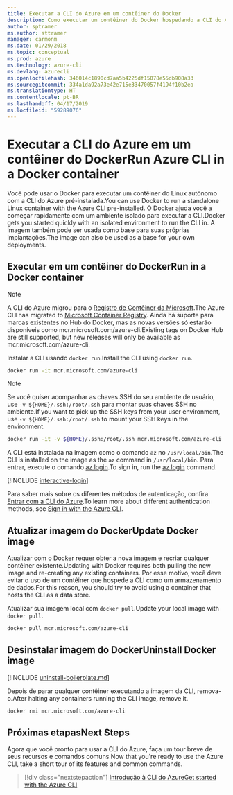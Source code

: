 ```yaml
---
title: Executar a CLI do Azure em um contêiner do Docker
description: Como executar um contêiner do Docker hospedando a CLI do Azure
author: sptramer
ms.author: sttramer
manager: carmonm
ms.date: 01/29/2018
ms.topic: conceptual
ms.prod: azure
ms.technology: azure-cli
ms.devlang: azurecli
ms.openlocfilehash: 346014c1890cd7aa5b4225df15078e55db908a33
ms.sourcegitcommit: 334a1da92a73e42e715e33470057f4194f10b2ea
ms.translationtype: HT
ms.contentlocale: pt-BR
ms.lasthandoff: 04/17/2019
ms.locfileid: "59289076"
---
```

# <a name="run-azure-cli-in-a-docker-container"></a><span data-ttu-id="6437b-103">Executar a CLI do Azure em um contêiner do Docker</span><span class="sxs-lookup"><span data-stu-id="6437b-103">Run Azure CLI in a Docker container</span></span>

<span data-ttu-id="6437b-104">Você pode usar o Docker para executar um contêiner do Linux autônomo com a CLI do Azure pré-instalada.</span><span class="sxs-lookup"><span data-stu-id="6437b-104">You can use Docker to run a standalone Linux container with the Azure CLI pre-installed.</span></span> <span data-ttu-id="6437b-105">O Docker ajuda você a começar rapidamente com um ambiente isolado para executar a CLI.</span><span class="sxs-lookup"><span data-stu-id="6437b-105">Docker gets you started quickly with an isolated environment to run the CLI in.</span></span> <span data-ttu-id="6437b-106">A imagem também pode ser usada como base para suas próprias implantações.</span><span class="sxs-lookup"><span data-stu-id="6437b-106">The image can also be used as a base for your own deployments.</span></span>

## <a name="run-in-a-docker-container"></a><span data-ttu-id="6437b-107">Executar em um contêiner do Docker</span><span class="sxs-lookup"><span data-stu-id="6437b-107">Run in a Docker container</span></span>

> [!NOTE]
> <span data-ttu-id="6437b-108">A CLI do Azure migrou para o [Registro de Contêiner da Microsoft](https://azure.microsoft.com/services/container-registry).</span><span class="sxs-lookup"><span data-stu-id="6437b-108">The Azure CLI has migrated to [Microsoft Container Registry](https://azure.microsoft.com/services/container-registry).</span></span> <span data-ttu-id="6437b-109">Ainda há suporte para marcas existentes no Hub do Docker, mas as novas versões só estarão disponíveis como mcr.microsoft.com/azure-cli.</span><span class="sxs-lookup"><span data-stu-id="6437b-109">Existing tags on Docker Hub are still supported, but new releases will only be available as mcr.microsoft.com/azure-cli.</span></span>

<span data-ttu-id="6437b-110">Instalar a CLI usando `docker run`.</span><span class="sxs-lookup"><span data-stu-id="6437b-110">Install the CLI using `docker run`.</span></span>

   ```bash
   docker run -it mcr.microsoft.com/azure-cli
   ```

> [!NOTE]
> <span data-ttu-id="6437b-111">Se você quiser acompanhar as chaves SSH do seu ambiente de usuário, use `-v ${HOME}/.ssh:/root/.ssh` para montar suas chaves SSH no ambiente.</span><span class="sxs-lookup"><span data-stu-id="6437b-111">If you want to pick up the SSH keys from your user environment, use `-v ${HOME}/.ssh:/root/.ssh` to mount your SSH keys in the environment.</span></span>
>
> ```bash
> docker run -it -v ${HOME}/.ssh:/root/.ssh mcr.microsoft.com/azure-cli
> ```

<span data-ttu-id="6437b-112">A CLI está instalada na imagem como o comando `az` no `/usr/local/bin`.</span><span class="sxs-lookup"><span data-stu-id="6437b-112">The CLI is installed on the image as the `az` command in `/usr/local/bin`.</span></span> <span data-ttu-id="6437b-113">Para entrar, execute o comando [az login](/cli/azure/reference-index#az-login).</span><span class="sxs-lookup"><span data-stu-id="6437b-113">To sign in, run the [az login](/cli/azure/reference-index#az-login) command.</span></span>

[!INCLUDE [interactive-login](includes/interactive-login.md)]

<span data-ttu-id="6437b-114">Para saber mais sobre os diferentes métodos de autenticação, confira [Entrar com a CLI do Azure](authenticate-azure-cli.md).</span><span class="sxs-lookup"><span data-stu-id="6437b-114">To learn more about different authentication methods, see [Sign in with the Azure CLI](authenticate-azure-cli.md).</span></span>

## <a name="update-docker-image"></a><span data-ttu-id="6437b-115">Atualizar imagem do Docker</span><span class="sxs-lookup"><span data-stu-id="6437b-115">Update Docker image</span></span>

<span data-ttu-id="6437b-116">Atualizar com o Docker requer obter a nova imagem e recriar qualquer contêiner existente.</span><span class="sxs-lookup"><span data-stu-id="6437b-116">Updating with Docker requires both pulling the new image and re-creating any existing containers.</span></span> <span data-ttu-id="6437b-117">Por esse motivo, você deve evitar o uso de um contêiner que hospede a CLI como um armazenamento de dados.</span><span class="sxs-lookup"><span data-stu-id="6437b-117">For this reason, you should try to avoid using a container that hosts the CLI as a data store.</span></span>

<span data-ttu-id="6437b-118">Atualizar sua imagem local com `docker pull`.</span><span class="sxs-lookup"><span data-stu-id="6437b-118">Update your local image with `docker pull`.</span></span>

```bash
docker pull mcr.microsoft.com/azure-cli
```

## <a name="uninstall-docker-image"></a><span data-ttu-id="6437b-119">Desinstalar imagem do Docker</span><span class="sxs-lookup"><span data-stu-id="6437b-119">Uninstall Docker image</span></span>

[!INCLUDE [uninstall-boilerplate.md](includes/uninstall-boilerplate.md)]

<span data-ttu-id="6437b-120">Depois de parar qualquer contêiner executando a imagem da CLI, remova-o.</span><span class="sxs-lookup"><span data-stu-id="6437b-120">After halting any containers running the CLI image, remove it.</span></span>

```bash
docker rmi mcr.microsoft.com/azure-cli
```

## <a name="next-steps"></a><span data-ttu-id="6437b-121">Próximas etapas</span><span class="sxs-lookup"><span data-stu-id="6437b-121">Next Steps</span></span>

<span data-ttu-id="6437b-122">Agora que você pronto para usar a CLI do Azure, faça um tour breve de seus recursos e comandos comuns.</span><span class="sxs-lookup"><span data-stu-id="6437b-122">Now that you're ready to use the Azure CLI, take a short tour of its features and common commands.</span></span>

> [!div class="nextstepaction"]
> [<span data-ttu-id="6437b-123">Introdução à CLI do Azure</span><span class="sxs-lookup"><span data-stu-id="6437b-123">Get started with the Azure CLI</span></span>](get-started-with-azure-cli.md)

